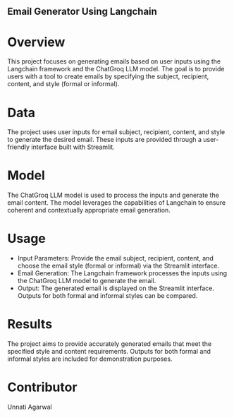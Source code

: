 ## Email Generator Using Langchain

# Overview
This project focuses on generating emails based on user inputs using the Langchain framework and the ChatGroq LLM model. The goal is to provide users with a tool to create emails by specifying the subject, recipient, content, and style (formal or informal).

# Data
The project uses user inputs for email subject, recipient, content, and style to generate the desired email. These inputs are provided through a user-friendly interface built with Streamlit.

# Model
The ChatGroq LLM model is used to process the inputs and generate the email content. The model leverages the capabilities of Langchain to ensure coherent and contextually appropriate email generation.

# Usage
- Input Parameters: Provide the email subject, recipient, content, and choose the email style (formal or informal) via the Streamlit interface.
- Email Generation: The Langchain framework processes the inputs using the ChatGroq LLM model to generate the email.
- Output: The generated email is displayed on the Streamlit interface. Outputs for both formal and informal styles can be compared.
  
# Results
The project aims to provide accurately generated emails that meet the specified style and content requirements. Outputs for both formal and informal styles are included for demonstration purposes.

# Contributor
Unnati Agarwal
